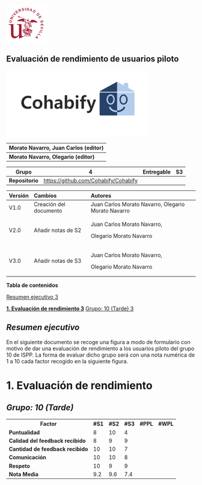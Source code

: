 ﻿![US Logo](images/logo_us.png)

<a name="_heading=h.gjdgxs"></a><a name="_heading=h.30j0zll"></a>Evaluación de rendimiento de usuarios piloto
-----

![Cohabify](images/Cohabify.png)










|**Morato Navarro, Juan Carlos (editor)**|
| :- |
|**Morato Navarro, Olegario (editor)**|



|**Grupo**|4|**Entregable**|S3|
| :-: | :-: | :-: | :-: |
|**Repositorio**|<https://github.com/Cohabify/Cohabify> |||

|**Versión**|**Cambios**|**Autores**|
| :- | :- | :- |
|V1.0|Creación del documento|Juan Carlos Morato Navarro, Olegario Morato Navarro|
|V2.0|Añadir notas de S2|<p>Juan Carlos Morato Navarro,</p><p>Olegario Morato Navarro </p>|
|V3.0|Añadir notas de S3|<p>Juan Carlos Morato Navarro,</p><p>Olegario Morato Navarro </p>|



**Tabla de contenidos**

[Resumen ejecutivo	3](#_heading=h.3znysh7)

[**1. Evaluación de rendimiento	3**](#_heading=h.2et92p0)
[Grupo: 10 (Tarde)	3](#_heading=h.tyjcwt)

## <a name="_heading=h.3znysh7"></a>***Resumen ejecutivo***

En el siguiente documento se recoge una figura a modo de formulario con motivo de dar una evaluación de rendimiento a los usuarios piloto del grupo 10 de ISPP. La forma de evaluar dicho grupo será con una nota numérica de 1 a 10 cada factor recogido en la siguiente figura.
# <a name="_heading=h.2et92p0"></a>**1. Evaluación de rendimiento**

## <a name="_heading=h.tyjcwt"></a>***Grupo: 10 (Tarde)***


<table><tr><th><b>Factor</b></th><th><b>#S1</b></th><th><b>#S2</b></th><th><b>#S3</b></th><th><b>#PPL</b></th><th><b>#WPL</b></th></tr>
<tr><td><b>Puntualidad</b></td><td>8</td><td>10</td><td>4</td><td></td><td></td></tr>
<tr><td><b>Calidad del feedback recibido</b></td><td>8</td><td>9</td><td>9</td><td></td><td></td></tr>
<tr><td><b>Cantidad de feedback recibido</b></td><td>10</td><td>10</td><td>7</td><td></td><td></td></tr>
<tr><td><b>Comunicación</b></td><td>10</td><td>10</td><td>8</td><td></td><td></td></tr>
<tr><td><b>Respeto</b></td><td>10</td><td>9</td><td>9</td><td></td><td></td></tr>
<tr><td rowspan="2"><b>Nota Media</b></td><td rowspan="2">9.2</td><td rowspan="2">9.6</td><td rowspan="2">7.4</td><td rowspan="2"></td><td rowspan="2"></td></tr>
<tr></tr>
</table>





[ref1]: Aspose.Words.9409e20e-af3f-41e6-bc2b-90801c3d827e.001.png
[ref2]: Aspose.Words.9409e20e-af3f-41e6-bc2b-90801c3d827e.002.png
[ref3]: Aspose.Words.9409e20e-af3f-41e6-bc2b-90801c3d827e.003.png
